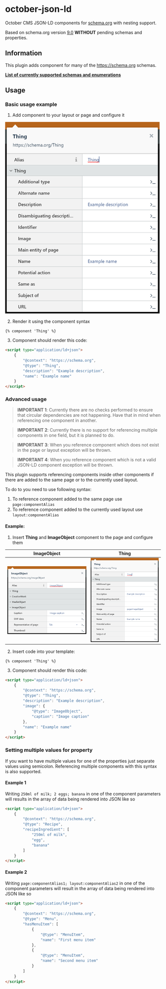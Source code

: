 # october-json-ld
October CMS JSON-LD components for [schema.org](https://schema.org) with nesting support.

Based on schema.org version [9.0](https://schema.org/version/9.0/) **WITHOUT** pending
schemas and properties.

## Information
This plugin adds component for many of the https://schema.org schemas.

**[List of currently supported schemas and enumerations](SUPPORTED-SCHEMAS.md)**

## Usage
### Basic usage example

1. Add component to your layout or page and configure it
<img src="https://github.com/Magiczne/october-json-ld/blob/master/docs/thing_conf_1.png?raw" alt="Component configuration" width="500">

2. Render it using the component syntax
```twig
{% component 'Thing' %}
```
3. Component should render this code:
```html
<script type="application/ld+json">
    {
        "@context": "https://schema.org",
        "@type": "Thing",
        "description": "Example description",
        "name": "Example name"
    }
</script>
```

### Advanced usage
> **IMPORTANT 1**: Currently there are no checks performed to ensure that circular dependencies are not happening.
Have that in mind when referencing one component in another.

> **IMPORTANT 2**: Currently there is no support for referencing multiple components in one field, but it is planned
to do.

> **IMPORTANT 3**: When you reference component which does not exist in the page or layout exception will be thrown.

> **IMPORTANT 4**: When you reference component which is not a valid JSON-LD component exception will be thrown.

This plugin supports referencing components inside other components if there are added to the same page or
to the currently used layout.

To do to you need to use following syntax:
1. To reference component added to the same page use ```page:componentAlias```
2. To reference component added to the currently used layout use ```layout:componentAlias```

#### Example:
1. Insert **Thing** and **ImageObject** component to the page and configure them

| ImageObject   | Thing         |
| ------------- | ------------- |
| ![Thing component configuration](https://github.com/Magiczne/october-json-ld/blob/master/docs/image_conf.png?raw) | ![ImageObject component configuration](https://github.com/Magiczne/october-json-ld/blob/master/docs/thing_conf_2.png?raw) |

2. Insert code into your template:
```twig
{% component 'Thing' %}
```

3. Component should render this code:
```html
<script type="application/ld+json">
    {
        "@context": "https://schema.org",
        "@type": "Thing",
        "description": "Example description",
        "image": {
            "@type": "ImageObject",
            "caption": "Image caption"
        },
        "name": "Example name"
    }
</script>
```

### Setting multiple values for property
If you want to have multiple values for one of the properties just separate values using semicolon.
Referencing multiple components with this syntax is also supported.

#### Example 1
Writing ```250ml of milk; 2 eggs; banana``` in one of the component parameters will results in the
array of data being rendered into JSON like so

```html
<script type="application/ld+json">
    {
        "@context": "https://schema.org",
        "@type": "Recipe",
        "recipeIngredient": [
            "250ml of milk",
            "egg",
            "banana"
        ]
    }
</script>
```

#### Example 2
Writing ```page:componentAlias1; layout:componentAlias2``` in one of the component parameters will result
in the array of data being rendered into JSON like so

```html
<script type="application/ld+json">
    {
        "@context": "https://schema.org",
        "@type": "Menu",
        "hasMenuItem": [
            {
                "@type": "MenuItem",
                "name": "First menu item"
            },
            {
                "@type": "MenuItem",
                "name": "Second menu item"
            }
        ]
    }
</script>
```

